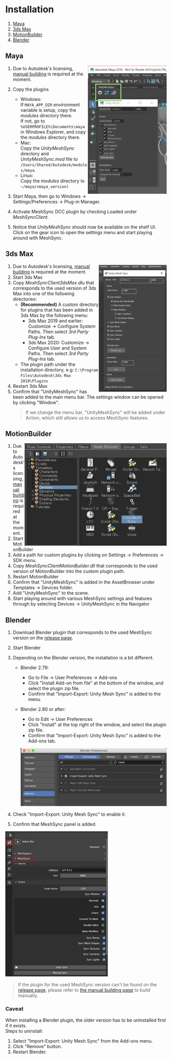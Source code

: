 # Installation

1. [Maya](#maya)
1. [3ds Max](#3ds-max)
1. [MotionBuilder](#motionbuilder)
1. [Blender](#blender)

## Maya

<img align="right" src="../Images/MeshSyncClientMaya.png" height=400>

1. Due to Autodesk's licensing, [manual building](BuildDCCPlugins.md) is required at the moment.
1. Copy the plugins
   - Windows:   
     If `MAYA_APP_DIR` environment variable is setup, copy the *modules* directory there.  
     If not, go to `%USERPROFILE%\Documents\maya` in Windows Explorer, and copy the *modules* directory there.
   - Mac:   
     Copy the *UnityMeshSync* directory and *UnityMeshSync.mod* file to `/Users/Shared/Autodesk/modules/maya`.
   - Linux:  
     Copy the *modules* directory to `~/maya/<maya_version)`
  
  
1. Start Maya, then go to Windows -> Settings/Preferences -> Plug-in Manager.
1. Activate MeshSync DCC plugin by checking Loaded under *MeshSyncClient*.
1. Notice that *UnityMeshSync* should now be available on the shelf UI.  
  Click on the gear icon to open the settings menu and start playing around with MeshSync.
  
## 3ds Max

<img align="right" src="../Images/MeshSyncClient3dsMax.png" height=400>

1. Due to Autodesk's licensing, [manual building](BuildDCCPlugins.md) is required at the moment.
1. Start 3ds Max
1. Copy *MeshSyncClient3dsMax.dlu* that corresponds to the used version of 3ds Max into 
   one of the following directories:
   - **(Recommended)** A custom directory for plugins that has been added in 3ds Max by the following menu:
     * 3ds Max 2019 and earlier: Customize -> Configure System Paths. Then select *3rd Party Plug-Ins* tab.
     * 3ds Max 2020: Customize -> Configure User and System Paths. Then select *3rd Party Plug-Ins* tab.
   - The plugin path under the installation directory, e.g: `C:\Program Files\Autodesk\3ds Max 2019\Plugins`
1. Restart 3ds Max 
1. Confirm that "UnityMeshSync" has been added to the main menu bar.
   The settings window can be opened by clicking "Window". 
   > If we change the menu bar, "UnityMeshSync" will be added under Action, which 
   > still allows us to access MeshSync features.

## MotionBuilder

<img align="right" src="../Images/MeshSyncClientMotionBuilder.png" height=320>

1. Due to Autodesk's licensing, [manual building](BuildDCCPlugins.md) is required at the moment.
1. Start MotionBuilder
1. Add a path for custom plugins by clicking on Settings -> Preferences -> SDK menu.
1. Copy *MeshSyncClientMotionBuilder.dll* that corresponds to the used version of MotionBuilder into 
   the custom plugin path.
1. Restart MotionBuilder
1. Confirm that "UnityMeshSync" is added in the AssetBrowser under Templates -> Devices folder.
1. Add "UnityMeshSync" to the scene.
1. Start playing around with various MeshSync settings and features through by 
   selecting Devices -> UnityMeshSync in the Navigator 


## Blender
  
1. Download Blender plugin that corresponds to the used MeshSync version on the [release page](https://github.com/Unity-Technologies/MeshSyncDCCPlugin/releases).
1. Start Blender
1. Depending on the Blender version, the installation is a bit different.
   - Blender 2.79:
     * Go to File -> User Preferences -> Add-ons
     * Click "Install Add-on from file" at the bottom of the window, and select the plugin zip file.
     * Confirm that "Import-Export: Unity Mesh Sync" is added to the menu.
   - Blender 2.80 or after:
     * Go to Edit -> User Preferences
     * Click "Install" at the top right of the window, and select the plugin zip file.
     * Confirm that "Import-Export: Unity Mesh Sync" is added to the Add-ons tab.
     
     ![MeshSyncClientBlender_Installation](../Images/MeshSyncClientBlender_Installation.png)

1. Check "Import-Export: Unity Mesh Sync" to enable it.
1. Confirm that MeshSync panel is added.
  
![MeshSyncClientBlender](../Images/MeshSyncClientBlender.png)


> If the plugin for the used MeshSync version can't be found on the [release page](https://github.com/Unity-Technologies/MeshSyncDCCPlugin/releases), 
  please refer to [the manual building page](BuildDCCPlugins.md) to build manually.

### Caveat

When installing a Blender plugin, the older version has to be uninstalled first if it exists.   
Steps to uninstall:

1. Select "Import-Export: Unity Mesh Sync" from the Add-ons menu.
1. Click "Remove" button.
1. Restart Blender. 

